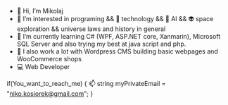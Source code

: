 - 👋 Hi, I’m Mikolaj
- 👀 I’m interested in programing && 📳 technology && 🤖 AI && 👽 space exploration && universe laws and history in general
- 🌱 I’m currently learning C# (WPF, ASP.NET core, Xanmarin), Microsoft SQL Server and also trying my best at java script and php.
- 📖 I also work a lot with Wordpress CMS building basic webpages and WooCommerce shops
- 💻 Web Developer


if(You_want_to_reach_me)
{
    📫 string myPrivateEmail = "niko.kosiorek@gmail.com";
}

<!---
MikolajKos/MikolajKos is a ✨ special ✨ repository because its `README.md` (this file) appears on your GitHub profile.
You can click the Preview link to take a look at your changes.
--->
